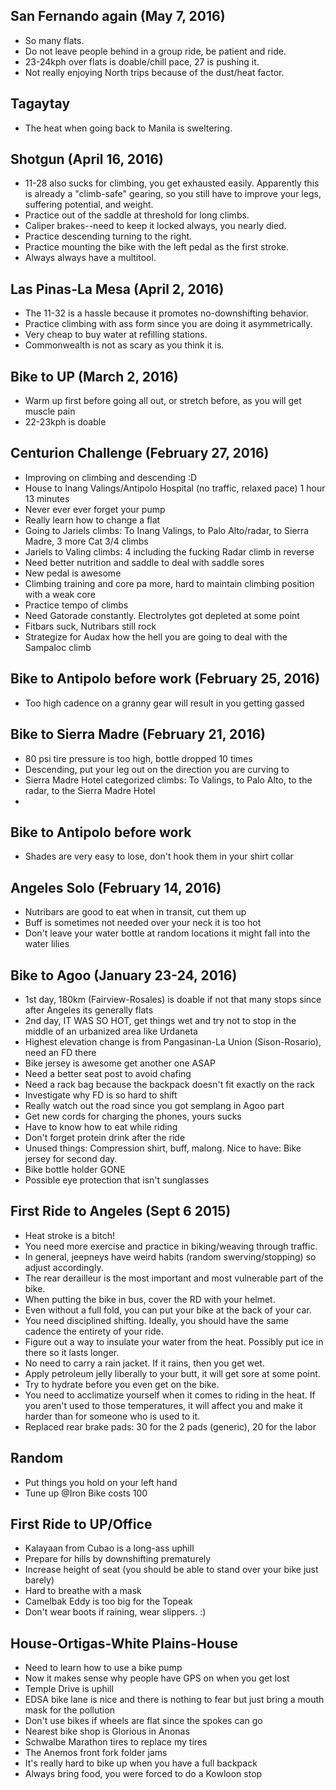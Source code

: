 ## San Fernando again (May 7, 2016)

- So many flats.
- Do not leave people behind in a group ride, be patient and ride.
- 23-24kph over flats is doable/chill pace, 27 is pushing it.
- Not really enjoying North trips because of the dust/heat factor.

## Tagaytay

- The heat when going back to Manila is sweltering.

## Shotgun (April 16, 2016)
- 11-28 also sucks for climbing, you get exhausted easily. Apparently this is already a "climb-safe" gearing, so you still have to improve your legs, suffering potential, and weight.
- Practice out of the saddle at threshold for long climbs.
- Caliper brakes--need to keep it locked always, you nearly died.
- Practice descending turning to the right.
- Practice mounting the bike with the left pedal as the first stroke.
- Always always have a multitool.

## Las Pinas-La Mesa (April 2, 2016)
- The 11-32 is a hassle because it promotes no-downshifting behavior.
- Practice climbing with ass form since you are doing it asymmetrically.
- Very cheap to buy water at refilling stations.
- Commonwealth is not as scary as you think it is.

## Bike to UP (March 2, 2016)
- Warm up first before going all out, or stretch before, as you will get muscle pain
- 22-23kph is doable

## Centurion Challenge (February 27, 2016)
- Improving on climbing and descending :D
- House to Inang Valings/Antipolo Hospital (no traffic, relaxed pace) 1 hour 13 minutes
- Never ever ever forget your pump
- Really learn how to change a flat
- Going to Jariels climbs: To Inang Valings, to Palo Alto/radar, to Sierra Madre, 3 more Cat 3/4 climbs
- Jariels to Valing climbs: 4 including the fucking Radar climb in reverse
- Need better nutrition and saddle to deal with saddle sores
- New pedal is awesome
- Climbing training and core pa more, hard to maintain climbing position with a weak core
- Practice tempo of climbs
- Need Gatorade constantly. Electrolytes got depleted at some point
- Fitbars suck, Nutribars still rock
- Strategize for Audax how the hell you are going to deal with the Sampaloc climb

## Bike to Antipolo before work (February 25, 2016)
- Too high cadence on a granny gear will result in you getting gassed

## Bike to Sierra Madre (February 21, 2016)
- 80 psi tire pressure is too high, bottle dropped 10 times
- Descending, put your leg out on the direction you are curving to
- Sierra Madre Hotel categorized climbs: To Valings, to Palo Alto, to the radar, to the Sierra Madre Hotel
-

## Bike to Antipolo before work
- Shades are very easy to lose, don't hook them in your shirt collar

## Angeles Solo (February 14, 2016)
- Nutribars are good to eat when in transit, cut them up
- Buff is sometimes not needed over your neck it is too hot
- Don't leave your water bottle at random locations it might fall into the water lilies

## Bike to Agoo (January 23-24, 2016)

- 1st day, 180km (Fairview-Rosales) is doable if not that many stops since after Angeles its generally flats
- 2nd day, IT WAS SO HOT, get things wet and try not to stop in the middle of an urbanized area like Urdaneta
- Highest elevation change is from Pangasinan-La Union (Sison-Rosario), need an FD there
- Bike jersey is awesome get another one ASAP
- Need a better seat post to avoid chafing
- Need a rack bag because the backpack doesn't fit exactly on the rack
- Investigate why FD is so hard to shift
- Really watch out the road since you got semplang in Agoo part
- Get new cords for charging the phones, yours sucks
- Have to know how to eat while riding
- Don't forget protein drink after the ride
- Unused things: Compression shirt, buff, malong. Nice to have: Bike jersey for second day.
- Bike bottle holder GONE
- Possible eye protection that isn't sunglasses

## First Ride to Angeles (Sept 6 2015)

- Heat stroke is a bitch!
- You need more exercise and practice in biking/weaving through traffic.
- In general, jeepneys have weird habits (random swerving/stopping) so adjust accordingly.
- The rear derailleur is the most important and most vulnerable part of the bike.
- When putting the bike in bus, cover the RD with your helmet.
- Even without a full fold, you can put your bike at the back of your car.
- You need disciplined shifting. Ideally, you should have the same cadence the entirety of your ride.
- Figure out a way to insulate your water from the heat. Possibly put ice in there so it lasts longer.
- No need to carry a rain jacket. If it rains, then you get wet.
- Apply petroleum jelly liberally to your butt, it will get sore at some point.
- Try to hydrate before you even get on the bike.
- You need to acclimatize yourself when it comes to riding in the heat. If you aren't used to those temperatures, it will affect you and make it harder than for someone who is used to it.
- Replaced rear brake pads: 30 for the 2 pads (generic), 20 for the labor

## Random

- Put things you hold on your left hand
- Tune up @Iron Bike costs 100

## First Ride to UP/Office

- Kalayaan from Cubao is a long-ass uphill
- Prepare for hills by downshifting prematurely
- Increase height of seat (you should be able to stand over your bike just barely)
- Hard to breathe with a mask
- Camelbak Eddy is too big for the Topeak
- Don't wear boots if raining, wear slippers. :)

## House-Ortigas-White Plains-House

- Need to learn how to use a bike pump
- Now it makes sense why people have GPS on when you get lost
- Temple Drive is uphill
- EDSA bike lane is nice and there is nothing to fear but just bring a mouth mask for the pollution
- Don't use bikes if wheels are flat since the spokes can go
- Nearest bike shop is Glorious in Anonas
- Schwalbe Marathon tires to replace my tires
- The Anemos front fork folder jams
- It's really hard to bike up when you have a full backpack
- Always bring food, you were forced to do a Kowloon stop

